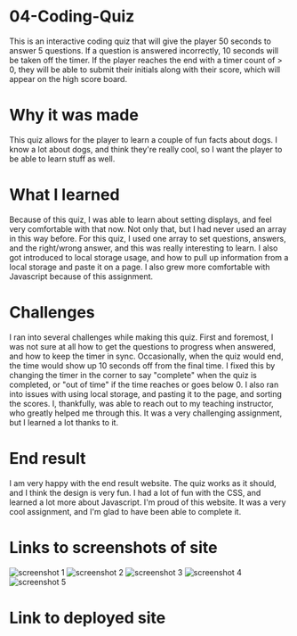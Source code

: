 # 04-Coding-Quiz
This is an interactive coding quiz that will give the player 50 seconds to answer 5 questions. If a question is answered incorrectly, 10 seconds will be taken off the timer. If the player reaches the end with a timer count of > 0, they will be able to submit their initials along with their score, which will appear on the high score board.

# Why it was made
This quiz allows for the player to learn a couple of fun facts about dogs. I know a lot about dogs, and think they're really cool, so I want the player to be able to learn stuff as well.

# What I learned
Because of this quiz, I was able to learn about setting displays, and feel very comfortable with that now. Not only that, but I had never used an array in this way before. For this quiz, I used one array to set questions, answers, and the right/wrong answer, and this was really interesting to learn. I also got introduced to local storage usage, and how to pull up information from a local storage and paste it on a page. I also grew more comfortable with Javascript because of this assignment.

# Challenges
I ran into several challenges while making this quiz. First and foremost, I was not sure at all how to get the questions to progress when answered, and how to keep the timer in sync. Occasionally, when the quiz would end, the time would show up 10 seconds off from the final time. I fixed this by changing the timer in the corner to say "complete" when the quiz is completed, or "out of time" if the time reaches or goes below 0. I also ran into issues with using local storage, and pasting it to the page, and sorting the scores. I, thankfully, was able to reach out to my teaching instructor, who greatly helped me through this. It was a very challenging assignment, but I learned a lot thanks to it.

# End result
I am very happy with the end result website. The quiz works as it should, and I think the design is very fun. I had a lot of fun with the CSS, and learned a lot more about Javascript. I'm proud of this website. It was a very cool assignment, and I'm glad to have been able to complete it. 

# Links to screenshots of site
![screenshot 1](https://user-images.githubusercontent.com/74507818/105541859-0e656600-5cbe-11eb-9084-97e1b5d20cae.png)
![screenshot 2](https://user-images.githubusercontent.com/74507818/105541865-0f969300-5cbe-11eb-9639-13307e795cc7.png)
![screenshot 3](https://user-images.githubusercontent.com/74507818/105541867-10c7c000-5cbe-11eb-9b1c-e01a6518318f.png)
![screenshot 4](https://user-images.githubusercontent.com/74507818/105541869-11605680-5cbe-11eb-9015-c6cc373177ab.png)
![screenshot 5](https://user-images.githubusercontent.com/74507818/105541875-12918380-5cbe-11eb-8f70-905d583eecb0.png)

# Link to deployed site
